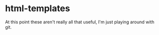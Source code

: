 html-templates
==============

At this point these aren't really all that useful, I'm just playing around with git.